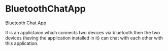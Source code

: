 # BluetoothChatApp
Bluetooth Chat App

It is an applictaion which connects two devices via bluetooth then the two devices (having the application installed in it) can chat with each other with this application.


